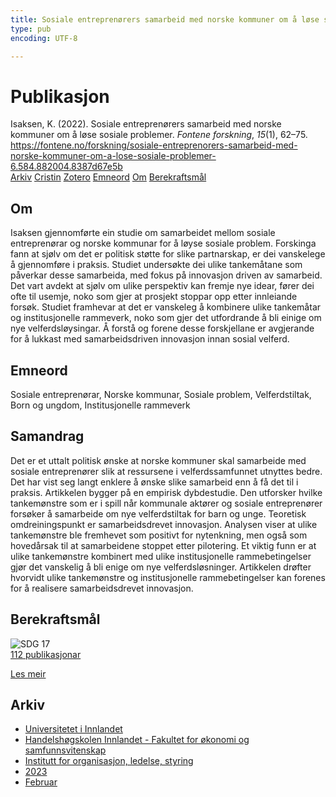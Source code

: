 ```yaml
---
title: Sosiale entreprenørers samarbeid med norske kommuner om å løse sosiale problemer
type: pub
encoding: UTF-8

---
```

<h1>Publikasjon</h1>
<article id="csl-bib-container-5TAUAJW6" class="csl-bib-container">
  <div class="csl-bib-body"> <div class="csl-entry">Isaksen, K. (2022). Sosiale entreprenørers samarbeid med norske kommuner om å løse sosiale problemer. <i>Fontene forskning</i>, <i>15</i>(1), 62–75. <a href="https://fontene.no/forskning/sosiale-entreprenorers-samarbeid-med-norske-kommuner-om-a-lose-sosiale-problemer-6.584.882004.8387d67e5b">https://fontene.no/forskning/sosiale-entreprenorers-samarbeid-med-norske-kommuner-om-a-lose-sosiale-problemer-6.584.882004.8387d67e5b</a></div> </div>
  <div class="csl-bib-buttons">
    <a href="#taxonomy-article-5TAUAJW6" alt="archive" class="csl-bib-button">Arkiv</a>
    <a href="https://app.cristin.no/results/show.jsf?id=2121706" alt="Cristin" class="csl-bib-button">Cristin</a>
    <a href="http://zotero.org/groups/5881554/items/5TAUAJW6" alt="Zotero" class="csl-bib-button">Zotero</a>
    <a href="#keywords-article-5TAUAJW6" alt="keywords" class="csl-bib-button">Emneord</a>
    <a href="#about-article-5TAUAJW6" alt="about_pub" class="csl-bib-button">Om</a>
    <a href="#sdg-article-5TAUAJW6" alt="sdg" class="csl-bib-button">Berekraftsmål</a>
  </div>
  <div id="csl-bib-meta-container-5TAUAJW6"></div>
</article>
<div id="csl-bib-meta-5TAUAJW6" class="csl-bib-meta">
  <article id="about-article-5TAUAJW6" class="about_pub-article">
    <h1>Om</h1>
    Isaksen gjennomførte ein studie om samarbeidet mellom sosiale entreprenørar og norske kommunar for å løyse sosiale problem. Forskinga fann at sjølv om det er politisk støtte for slike partnarskap, er dei vanskelege å gjennomføre i praksis. Studiet undersøkte dei ulike tankemåtane som påverkar desse samarbeida, med fokus på innovasjon driven av samarbeid. Det vart avdekt at sjølv om ulike perspektiv kan fremje nye idear, fører dei ofte til usemje, noko som gjer at prosjekt stoppar opp etter innleiande forsøk. Studiet framhevar at det er vanskeleg å kombinere ulike tankemåtar og institusjonelle rammeverk, noko som gjer det utfordrande å bli einige om nye velferdsløysingar. Å forstå og forene desse forskjellane er avgjerande for å lukkast med samarbeidsdriven innovasjon innan sosial velferd.
  </article>
  <article id="keywords-article-5TAUAJW6" class="keywords-article">
    <h1>Emneord</h1>
    Sosiale entreprenørar, Norske kommunar, Sosiale problem, Velferdstiltak, Born og ungdom, Institusjonelle rammeverk
  </article>
  <article id="abstract-article-5TAUAJW6" class="abstract-article">
    <h1>Samandrag</h1>
    Det er et uttalt politisk ønske at norske kommuner skal samarbeide med sosiale entreprenører slik at ressursene i velferdssamfunnet utnyttes bedre. Det har vist seg langt enklere å ønske slike samarbeid enn å få det til i praksis. Artikkelen bygger på en empirisk dybdestudie. Den utforsker hvilke tankemønstre som er i spill når kommunale aktører og sosiale entreprenører forsøker å samarbeide om nye velferdstiltak for barn og unge. Teoretisk omdreiningspunkt er samarbeidsdrevet innovasjon. Analysen viser at ulike tankemønstre ble fremhevet som positivt for nytenkning, men også som hovedårsak til at samarbeidene stoppet etter pilotering. Et viktig funn er at ulike tankemønstre kombinert med ulike institusjonelle rammebetingelser gjør det vanskelig å bli enige om nye velferdsløsninger. Artikkelen drøfter hvorvidt ulike tankemønstre og institusjonelle rammebetingelser kan forenes for å realisere samarbeidsdrevet innovasjon.
  </article>
  <article id="sdg-article-5TAUAJW6" class="sdg-article">
    <h1>Berekraftsmål</h1>
    <div class="sdg-container"><div id="sdg17" class="sdg">
        <img src="{{< params subfolder >}}images/sdg/sdg17_nn.png" class="image" alt="SDG 17">
        <div class="sdg-overlay">
          <a href="{{< params subfolder >}}nn/archive/?sdg=17#archive" class="sdg-publication-count"><span>112</span> publikasjonar</a>
          <p><a href="https://fn.no/om-fn/fns-baerekraftsmaal/samarbeid-for-aa-naa-maalene?lang=nno-NO" class="sdg-read-more">Les meir</a></p>
        </div>
      </div></div>
  </article>
  <article id="taxonomy-article-5TAUAJW6" class="taxonomy-article">
    <h1>Arkiv</h1>
    <ul>
      <li><a href="{{< params subfolder >}}nn/archive/?key=3DCRN523">Universitetet i Innlandet</a></li>
      <li><a href="{{< params subfolder >}}nn/archive/?key=DU8Q9LN9">Handelshøgskolen Innlandet - Fakultet for økonomi og samfunnsvitenskap</a></li>
      <li><a href="{{< params subfolder >}}nn/archive/?key=4LUWR3ZM">Institutt for organisasjon, ledelse, styring</a></li>
      <li><a href="{{< params subfolder >}}nn/archive/?key=THVQJFRI">2023</a></li>
      <li><a href="{{< params subfolder >}}nn/archive/?key=M4Y5J8RM">Februar</a></li>
    </ul>
  </article>
</div>
